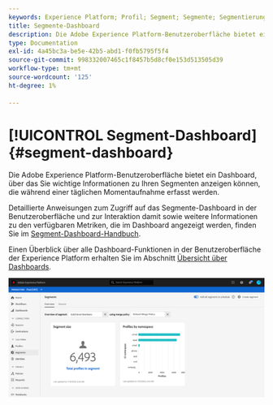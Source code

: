 ```yaml
---
keywords: Experience Platform; Profil; Segment; Segmente; Segmentierung; Benutzeroberfläche; Benutzeroberfläche; Anpassung; Segmentdashboard; Dashboard
title: Segmente-Dashboard
description: Die Adobe Experience Platform-Benutzeroberfläche bietet ein Dashboard, über das Sie wichtige Metriken zu Segmenten anzeigen können, die von Ihrem Unternehmen erstellt und gepflegt wurden.
type: Documentation
exl-id: 4a45bc3a-be5e-42b5-abd1-f0fb5795f5f4
source-git-commit: 998332007465c1f8457b5d8cf0e153d513505d39
workflow-type: tm+mt
source-wordcount: '125'
ht-degree: 1%

---
```


# [!UICONTROL Segment-Dashboard] {#segment-dashboard}

Die Adobe Experience Platform-Benutzeroberfläche bietet ein Dashboard, über das Sie wichtige Informationen zu Ihren Segmenten anzeigen können, die während einer täglichen Momentaufnahme erfasst werden.

Detaillierte Anweisungen zum Zugriff auf das Segmente-Dashboard in der Benutzeroberfläche und zur Interaktion damit sowie weitere Informationen zu den verfügbaren Metriken, die im Dashboard angezeigt werden, finden Sie im [Segment-Dashboard-Handbuch](../../dashboards/guides/segments.md).

Einen Überblick über alle Dashboard-Funktionen in der Benutzeroberfläche der Experience Platform erhalten Sie im Abschnitt [Übersicht über Dashboards](../../dashboards/home.md).

![](../images/ui/segment-dashboard/dashboard-overview.png)
